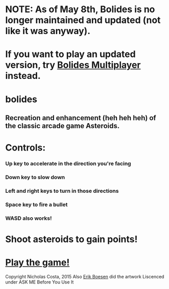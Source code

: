 # NOTE: As of May 8th, Bolides is no longer maintained and updated (not like it was anyway).
# If you want to play an updated version, try [Bolides Multiplayer](http://github.com/nichosta/bolides-multi) instead.

# bolides
## Recreation and enhancement (heh heh heh) of the classic arcade game Asteroids.

# Controls:
### Up key to accelerate in the direction you're facing
### Down key to slow down
### Left and right keys to turn in those directions
### Space key to fire a bullet
### WASD also works!
# Shoot asteroids to gain points!

# [Play the game!](http://nichosta.github.io/bolides/)

Copyright Nicholas Costa, 2015
Also [Erik Boesen](http://erikboesen.com) did the artwork
Liscenced under ASK ME Before You Use It
